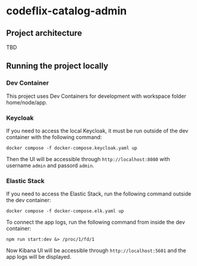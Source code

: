 # codeflix-catalog-admin

## Project architecture

TBD

## Running the project locally

### Dev Container

This project uses Dev Containers for development with workspace folder home/node/app.

### Keycloak

If you need to access the local Keycloak, it must be run outside of the dev container with the following command:

```
docker compose -f docker-compose.keycloak.yaml up
```

Then the UI will be accessible through `http://localhost:8080` with username `admin` and passord `admin`.

### Elastic Stack

If you need to access the Elastic Stack, run the following command outside the dev container:

```
docker compose -f docker-compose.elk.yaml up
```

To connect the app logs, run the following command from inside the dev container:

```
npm run start:dev &> /proc/1/fd/1
```

Now Kibana UI will be accessible through `http://localhost:5601` and the app logs will be displayed.

